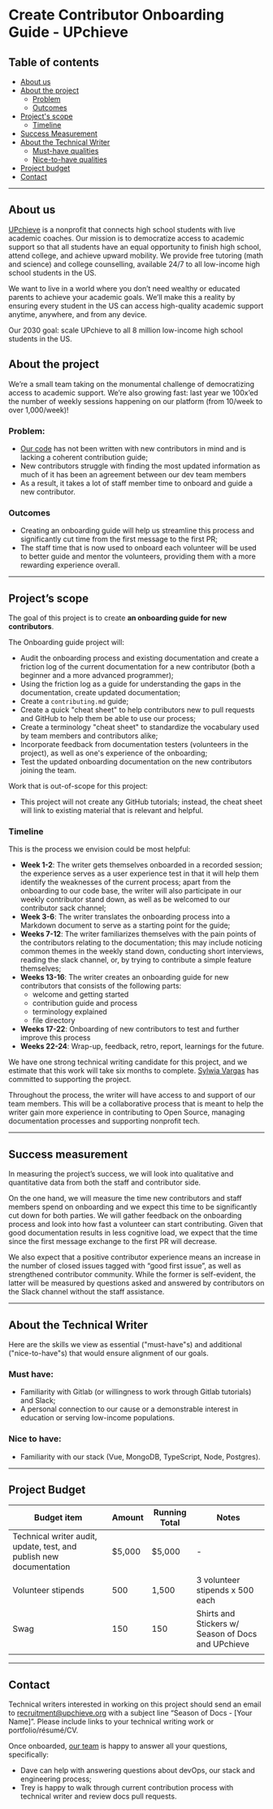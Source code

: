 # Create Contributor Onboarding Guide - UPchieve

## Table of contents
- [About us](#about-us)
- [About the project](#about-the-project)
  - [Problem](#problem)
  - [Outcomes](#outcomes)
- [Project's scope](#projects-scope)
  - [Timeline](#timeline)
- [Success Measurement](#success-measurement)
- [About the Technical Writer](#about-the-technical-writer)
  - [Must-have qualities](#must-have)
  - [Nice-to-have qualities](#nice-to-have)
- [Project budget](#project-budget)
- [Contact](#contact)

---

## About us

[UPchieve](https://upchieve.org/) is a nonprofit that connects high school students with live academic coaches. Our mission is to democratize access to academic support so that all students have an equal opportunity to finish high school, attend college, and achieve upward mobility. We provide free tutoring (math and science) and college counselling, available 24/7 to all low-income high school students in the US. 

We want to live in a world where you don’t need wealthy or educated parents to achieve your academic goals. We’ll make this a reality by ensuring every student in the US can access high-quality academic support anytime, anywhere, and from any device. 

Our 2030 goal: scale UPchieve to all 8 million low-income high school students in the US.

## About the project
We’re a small team taking on the monumental challenge of democratizing access to academic support. We’re also growing fast: last year we 100x’ed the number of weekly sessions happening on our platform (from 10/week to over 1,000/week)! 
### Problem:
- [Our code](https://gitlab.com/upchieve/) has not been written with new contributors in mind and is lacking a coherent contribution guide; 
- New contributors struggle with finding the most updated information as much of it has been an agreement between our dev team members
- As a result, it takes a lot of staff member time to onboard and guide a new contributor.
### Outcomes
- Creating an onboarding guide will help us streamline this process and significantly cut time from the first message to the first PR;
- The staff time that is now used to onboard each volunteer will be used to better guide and mentor the volunteers, providing them with a more rewarding experience overall. 

---

## Project’s scope
The goal of this project is to create **an onboarding guide for new contributors**. 

The Onboarding guide project will:
- Audit the onboarding process and existing documentation and create a friction log of the current documentation for a new contributor (both a beginner and a more advanced programmer);
- Using the friction log as a guide for understanding the gaps in the documentation, create updated documentation;
- Create a `contributing.md` guide; 
- Create a quick "cheat sheet" to help contributors new to pull requests and GitHub to help them be able to use our process;
- Create a terminology "cheat sheet" to standardize the vocabulary used by team members and contributors alike;
- Incorporate feedback from documentation testers (volunteers in the project), as well as one's experience of the onboarding;
- Test the updated onboarding documentation on the new contributors joining the team.

Work that is out-of-scope for this project:
- This project will not create any GitHub tutorials; instead, the cheat sheet will link to existing material that is relevant and helpful.

### Timeline 
This is the process we envision could be most helpful:
- **Week 1-2**: The writer gets themselves onboarded in a recorded session; the experience serves as a user experience test in that it will help them identify the weaknesses of the current process; apart from the onboarding to our code base, the writer will also participate in our weekly contributor stand down, as well as be welcomed to our contributor sack channel;
- **Week 3-6**: The writer translates the onboarding process into a Markdown document to serve as a starting point for the guide;
- **Weeks 7-12**: The writer familiarizes themselves with the pain points of the contributors relating to the documentation; this may include noticing common themes in the weekly stand down, conducting short interviews, reading the slack channel, or, by trying to contribute a simple feature themselves;
- **Weeks 13-16**: The writer creates an onboarding guide for new contributors that consists of the following parts:
  - welcome and getting started
  - contribution guide and process
  - terminology explained
  - file directory
- **Weeks 17-22**: Onboarding of new contributors to test and further improve this process
- **Weeks 22-24**: Wrap-up, feedback, retro, report, learnings for the future. 

We have one strong technical writing candidate for this project, and we estimate that this work will take six months to complete. [Sylwia Vargas](www.github.com/sylwiavargas) has committed to supporting the project.

Throughout the process, the writer will have access to and support of our team members. This will be a collaborative process that is meant to help the writer gain more experience in contributing to Open Source, managing documentation processes and supporting nonprofit tech. 

---

## Success measurement
In measuring the project’s success, we will look into qualitative and quantitative data from both the staff and contributor side. 

On the one hand, we will measure the time new contributors and staff members spend on onboarding and we expect this time to be significantly cut down for both parties. We will gather feedback on the onboarding process and look into how fast a volunteer can start contributing. Given that good documentation results in less cognitive load, we expect that the time since the first message exchange to the first PR will decrease. 

We also expect that a positive contributor experience means an increase in the number of closed issues tagged with “good first issue”, as well as strengthened contributor community. While the former is self-evident, the latter will be measured by  questions asked and answered by contributors on the Slack channel without the staff assistance.

---

## About the Technical Writer

Here are the skills we view as essential ("must-have"s) and additional ("nice-to-have"s) that would ensure alignment of our goals.

### Must have: 
- Familiarity with Gitlab (or willingness to work through Gitlab tutorials) and Slack; 
- A personal connection to our cause or a demonstrable interest in education or serving low-income populations.

### Nice to have: 
- Familiarity with our stack (Vue, MongoDB, TypeScript, Node, Postgres).

---

## Project Budget

| Budget item  | Amount  |  Running Total | Notes  | 
|---|---|---|---|
| Technical writer audit, update, test, and publish new documentation | $5,000  | $5,000 | -  |
| Volunteer stipends | 500  | 1,500  | 3 volunteer stipends x 500 each  |
| Swag | 150 | 150 | Shirts and Stickers w/ Season of Docs and UPchieve |
|   |   |   |   |

---

## Contact
Technical writers interested in working on this project should send an email to [recruitment@upchieve.org](mailto:recruitment@upchieve.org) with a subject line “Season of Docs - [Your Name]”. Please include links to your technical writing work or portfolio/résumé/CV.

Once onboarded, [our team](https://upchieve.org/team) is happy to answer all your questions, specifically:
- Dave can help with answering questions about devOps, our stack and engineering process;
- Trey is happy to walk through current contribution process with technical writer and review docs pull requests.
